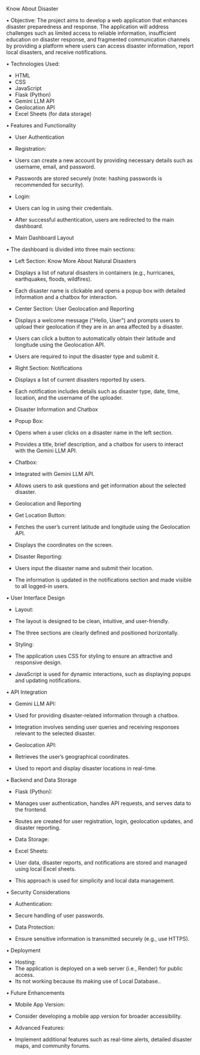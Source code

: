 Know About Disaster

•	Objective:
The project aims to develop a web application that enhances disaster preparedness and response. The application will address challenges such as limited access to reliable information, insufficient education on disaster response, and fragmented communication channels by providing a platform where users can access disaster information, report local disasters, and receive notifications.

•	Technologies Used:
-	HTML
-	CSS
-	JavaScript
-	Flask (Python)
-	Gemini LLM API
-	Geolocation API
-	Excel Sheets (for data storage)

•	Features and Functionality

-	User Authentication

-	Registration:
-	Users can create a new account by providing necessary details such as username, email, and password.
-	Passwords are stored securely (note: hashing passwords is recommended for security).

-	Login:
-	Users can log in using their credentials.
-	After successful authentication, users are redirected to the main dashboard.

-	Main Dashboard Layout

•	The dashboard is divided into three main sections:

-	Left Section: Know More About Natural Disasters
-	Displays a list of natural disasters in containers (e.g., hurricanes, earthquakes, floods, wildfires).
-	Each disaster name is clickable and opens a popup box with detailed information and a chatbox for interaction.

-	Center Section: User Geolocation and Reporting
-	Displays a welcome message ("Hello, User") and prompts users to upload their geolocation if they are in an area affected by a disaster.
-	Users can click a button to automatically obtain their latitude and longitude using the Geolocation API.
-	Users are required to input the disaster type and submit it.

-	Right Section: Notifications
-	Displays a list of current disasters reported by users.
-	Each notification includes details such as disaster type, date, time, location, and the username of the uploader.

-	Disaster Information and Chatbox

-	Popup Box:
-	Opens when a user clicks on a disaster name in the left section.
-	Provides a title, brief description, and a chatbox for users to interact with the Gemini LLM API.

-	Chatbox:
-	Integrated with Gemini LLM API.
-	Allows users to ask questions and get information about the selected disaster.

-	Geolocation and Reporting

-	Get Location Button:
-	Fetches the user’s current latitude and longitude using the Geolocation API.
-	Displays the coordinates on the screen.

-	Disaster Reporting:
-	Users input the disaster name and submit their location.
-	The information is updated in the notifications section and made visible to all logged-in users.

•	User Interface Design

-	Layout:
-	The layout is designed to be clean, intuitive, and user-friendly.
-	The three sections are clearly defined and positioned horizontally.

-	Styling:
-	The application uses CSS for styling to ensure an attractive and responsive design.
-	JavaScript is used for dynamic interactions, such as displaying popups and updating notifications.

•	API Integration

-	Gemini LLM API:
-	Used for providing disaster-related information through a chatbox.
-	Integration involves sending user queries and receiving responses relevant to the selected disaster.

-	Geolocation API:
-	Retrieves the user’s geographical coordinates.
-	Used to report and display disaster locations in real-time.

•	Backend and Data Storage

-	Flask (Python):
-	Manages user authentication, handles API requests, and serves data to the frontend.
-	Routes are created for user registration, login, geolocation updates, and disaster reporting.

-	Data Storage:
-	Excel Sheets:
-	User data, disaster reports, and notifications are stored and managed using local Excel sheets.
-	This approach is used for simplicity and local data management.

•	Security Considerations

-	Authentication:
-	Secure handling of user passwords.

-	Data Protection:
-	Ensure sensitive information is transmitted securely (e.g., use HTTPS).

•	Deployment

-	Hosting:
-	The application is deployed on a web server (i.e., Render) for public access.
-	Its not working because its making use of Local Database..

•	Future Enhancements

-	Mobile App Version:
-	Consider developing a mobile app version for broader accessibility.

-	Advanced Features:
-	Implement additional features such as real-time alerts, detailed disaster maps, and community forums.
